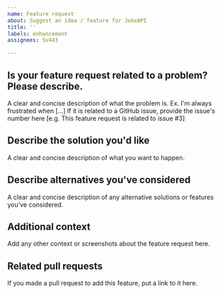```yaml
---
name: Feature request
about: Suggest an idea / feature for JokeAPI
title: ''
labels: enhancement
assignees: Sv443

---
```


## Is your feature request related to a problem? Please describe.
A clear and concise description of what the problem is. Ex. I'm always frustrated when [...]
If it is related to a GitHub issue, provide the issue's number here [e.g. This feature request is related to issue #3]

## Describe the solution you'd like
A clear and concise description of what you want to happen.

## Describe alternatives you've considered
A clear and concise description of any alternative solutions or features you've considered.

## Additional context
Add any other context or screenshots about the feature request here.

## Related pull requests
If you made a pull request to add this feature, put a link to it here.
